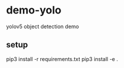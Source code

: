 # demo-yolo
yolov5 object detection demo

## setup

pip3 install -r requirements.txt
pip3 install -e .
